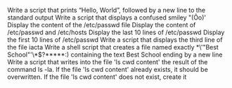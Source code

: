 Write a script that prints “Hello, World”, followed by a new line to the standard output
Write a script that displays a confused smiley "(Ôo)'
Display the content of the /etc/passwd file
Display the content of /etc/passwd and /etc/hosts
Display the last 10 lines of /etc/passwd
Display the first 10 lines of /etc/passwd
Write a script that displays the third line of the file iacta
Write a shell script that creates a file named exactly \*\\'"Best School"\'\\*$\?\*\*\*\*\*:) containing the text Best School ending by a new line
Write a script that writes into the file 'ls cwd content' the result of the command ls -la. If the file 'ls cwd content' already exists, it should be overwritten. If the file 'ls cwd content' does not exist, create it
